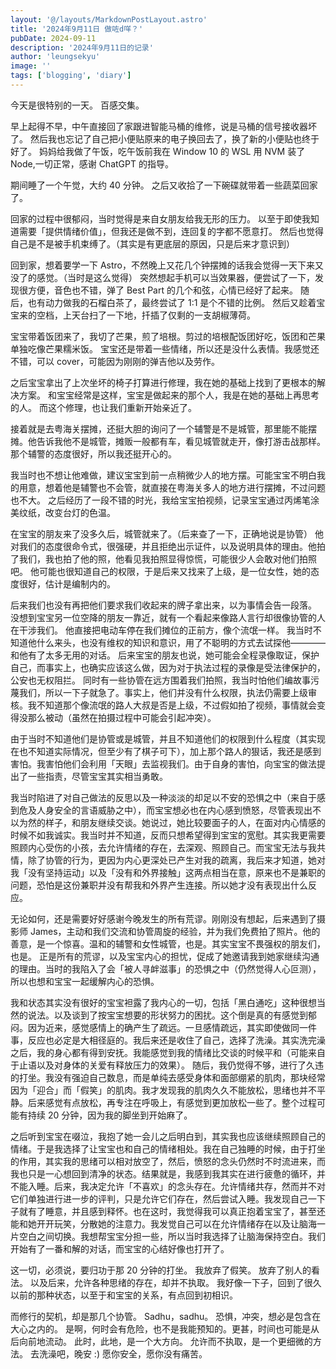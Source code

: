 ```yaml
---
layout: '@/layouts/MarkdownPostLayout.astro'
title: '2024年9月11日 做咗d咩？'
pubDate: 2024-09-11
description: '2024年9月11日的记录'
author: 'leungsekyu'
image: ''
tags: ['blogging', 'diary']
---
```


今天是很特别的一天。
百感交集。

早上起得不早，中午直接回了家跟进智能马桶的维修，说是马桶的信号接收器坏了。
然后我也忘记了自己把小便贴原来的电子换回去了，换了新的小便贴也终于好了。
妈妈给我做了午饭，吃午饭前我在 Window 10 的 WSL 用 NVM 装了 Node,一切正常，感谢 ChatGPT 的指导。

期间睡了一个午觉，大约 40 分钟。
之后又收拾了一下碗碟就带着一些蔬菜回家了。

回家的过程中很郁闷，当时觉得是来自女朋友给我无形的压力。
以至于即使我知道需要「提供情绪价值」，但我还是做不到，连回复的字都不愿意打。
然后也觉得自己是不是被手机束缚了。（其实是有更底层的原因，只是后来才意识到）

回到家，想着要学一下 Astro，不然晚上又花几个钟摆摊的话我会觉得一天下来又没了的感觉。（当时是这么觉得）
突然想起手机可以当效果器，便尝试了一下，发现很方便，音色也不错，弹了 Best Part 的几个和弦，心情已经好了起来。
随后，也有动力做我的石榴白茶了，最终尝试了 1:1 是个不错的比例。
然后又趁着宝宝来的空档，上天台扫了一下地，扦插了仅剩的一支胡椒薄荷。

宝宝带着饭团来了，我切了芒果，煎了培根。剪过的培根配饭团好吃，饭团和芒果单独吃像芒果糯米饭。
宝宝还是带着一些情绪，所以还是没什么表情。我感觉还不错，可以 cover，可能因为刚刚的弹吉他以及劳作。

之后宝宝拿出了上次坐坏的椅子打算进行修理，我在她的基础上找到了更根本的解决方案。
和宝宝经常是这样，宝宝是做起来的那个人，我是在她的基础上再思考的人。
而这个修理，也让我们重新开始亲近了。

接着就是去粤海关摆摊，还挺大胆的询问了一个辅警是不是城管，那里能不能摆摊。他告诉我他不是城管，摊贩一般都有车，看见城管就走开，像打游击战那样。那个辅警的态度很好，所以我还挺开心的。

我当时也不想让他难做，建议宝宝到前一点稍微少人的地方摆。可能宝宝不明白我的用意，想着他是辅警也不会管，就直接在粤海关多人的地方进行摆摊，不过问题也不大。
之后经历了一段不错的时光，我给宝宝拍视频，记录宝宝通过丙烯笔涂美纹纸，改变台灯的色温。

在宝宝的朋友来了没多久后，城管就来了。（后来查了一下，正确地说是协管）
他对我们的态度很命令式，很强硬，并且拒绝出示证件，以及说明具体的理由。他拍了我们，我也拍了他的照，他看见我拍照显得惊慌，可能很少人会敢对他们拍照吧。
他可能也很知道自己的权限，于是后来又找来了上级，是一位女性，她的态度很好，估计是编制内的。

后来我们也没有再把他们要求我们收起来的牌子拿出来，以为事情会告一段落。
没想到宝宝另一位空降的朋友一靠近，就有一个看起来像路人言行却很像协管的人在干涉我们。
他直接把电动车停在我们摊位的正前方，像个流氓一样。
我当时不知道他什么来头，也没有维权的知识和意识，用了不聪明的方式去试探他————和他有了太多无用的对话。
后来宝宝的朋友也说，她可能会全程录像取证，保护自己，而事实上，也确实应该这么做，因为对于执法过程的录像是受法律保护的，公安也无权阻拦。
同时有一些协管在远方围着我们拍照，我当时怕他们编故事污蔑我们，所以一下子就急了。事实上，他们并没有什么权限，执法仍需要上级审核。我不知道那个像流氓的路人大叔是否是上级，不过假如拍了视频，事情就会变得没那么被动（虽然在拍摄过程中可能会引起冲突）。

由于当时不知道他们是协管或是城管，并且不知道他们的权限到什么程度（其实现在也不知道实际情况，但至少有了棋子可下），加上那个路人的狠话，我还是感到害怕。我害怕他们会利用「天眼」去监视我们。由于自身的害怕，向宝宝的做法提出了一些指责，尽管宝宝其实相当勇敢。

我当时陷进了对自己做法的反思以及一种淡淡的却足以不安的恐惧之中（来自于感到危及人身安全的言语威胁之中），而宝宝想必也在内心感到愤怒，尽管表现出不以为然的样子，和朋友继续交谈。她说过，她比较要面子的人，在面对内心情感的时候不如我诚实。我当时并不知道，反而只想希望得到宝宝的宽慰。其实我更需要照顾内心受伤的小孩，去允许情绪的存在，去深观、照顾自己。而宝宝无法与我共情，除了协管的行为，更因为内心更深处已产生对我的疏离，我后来才知道，她对我「没有坚持运动」以及「没有和外界接触」这两点相当在意，原来也不是兼职的问题，恐怕是这份兼职并没有帮我和外界产生连接。所以她才没有表现出什么反应。

无论如何，还是需要好好感谢今晚发生的所有荒谬。刚刚没有想起，后来遇到了摄影师 James，主动和我们交流和协管周旋的经验，并为我们免费拍了照片。他的善意，是一个惊喜。温和的辅警和女性城管，也是。其实宝宝不畏强权的朋友们，也是。
正是所有的荒谬，以及宝宝内心的担忧，促成了她邀请我到她家继续沟通的理由。当时的我陷入了会「被人寻衅滋事」的恐惧之中（仍然觉得人心叵测），所以也想和宝宝一起缓解内心的恐惧。

我和状态其实没有很好的宝宝袒露了我内心的一切，包括「黑白通吃」这种很想当然的说法。以及谈到了按宝宝想要的形状努力的困扰。这个倒是真的有感觉到郁闷。因为近来，感觉感情上的确产生了疏远。一旦感情疏远，其实即使做同一件事，反应也必定是大相径庭的。我后来还是收住了自己，选择了洗澡。其实洗完澡之后，我的身心都有得到安抚。我能感觉到我的情绪比交谈的时候平和（可能来自于止语以及对身体的关爱有释放压力的效果）。
随后，我仍觉得不够，进行了久违的打坐。我没有强迫自己数息，而是单纯去感受身体和面部绷紧的肌肉，那块经常因为「迎合」而「假笑」的肌肉。我才发现我的肌肉久久不能放松，思绪也并不平静。后来感觉有点放松，再专注在呼吸上，有感觉到更加放松一些了。整个过程可能有持续 20 分钟，因为我的脚坐到开始麻了。

之后听到宝宝在啜泣，我抱了她一会儿之后明白到，其实我也应该继续照顾自己的情绪。于是我选择了让宝宝也和自己的情绪相处。我在自己独睡的时候，由于打坐的作用，其实我的思绪可以相对放空了，然后，愤怒的念头仍然时不时流进来，而我也只是一心想回到清净的状态。结果就是，我感到我其实在进行疲惫的循环，并不能入睡。后来，我决定允许「不喜欢」的念头存在。允许情绪共存，然而并不对它们单独进行进一步的评判，只是允许它们存在，然后尝试入睡。我发现自己一下子就有了睡意，并且感到释怀。也在这时，我觉得我可以真正抱着宝宝了，甚至还能和她开开玩笑，分散她的注意力。我发觉自己可以在允许情绪存在以及让脑海一片空白之间切换。我想帮宝宝分担一些，所以当时我选择了让脑海保持空白。我们开始有了一番和解的对话，而宝宝的心结好像也打开了。

这一切，必须说，要归功于那 20 分钟的打坐。
我放弃了假笑。
放弃了别人的看法。
以及后来，允许各种思绪的存在，却并不执取。
我好像一下子，回到了很久以前的那种状态，以至于和宝宝的关系，有点回到初相识。

而修行的契机，却是那几个协管。
Sadhu，sadhu。
恐惧，冲突，想必是包含在大心之内的。
是啊，何时会有危险，也不是我能预知的。更甚，时间也可能是从后向前地流动。
此时，此地，是一个大方向。
允许而不执取，是一个更细微的方法。
去洗澡吧，晚安 :)
愿你安全，愿你没有痛苦。
